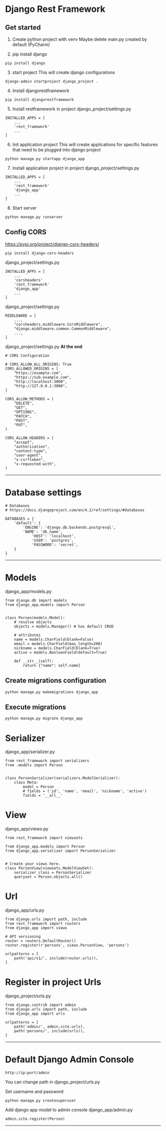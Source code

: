 # Django Rest Framework

## Get started
1. Create python project with venv
Maybe delete main.py created by default (PyCharm)

2. pip install django

````
pip install django
````

3. start project
This will create django configurations

````
django-admin startproject django_project .
````

4. Install djangorestframework

```
pip install djangorestframework
```

5. Install restframework in project
django_project/settings.py

```
INSTALLED_APPS = [
	...
	'rest_framework'
	...
]
```

6. Init application project
This will create applications for specific features that need to be plugged into django project


```
python manage.py startapp django_app
```

7. Install application project in project
django_project/settings.py

```
INSTALLED_APPS = [
	...
	'rest_framework'
	'django_app'
	...
]
```

8. Start server

```
python manage.py runserver
```

## Config CORS
https://pypi.org/project/django-cors-headers/


```
pip install django-cors-headers
```

django_project/settings.py

```
INSTALLED_APPS = [
	...
	'corsheaders'
	'rest_framework'
	'django_app'
	...
]
```

django_project/settings.py

```
MIDDLEWARE = [
    ...,
    "corsheaders.middleware.CorsMiddleware",
    "django.middleware.common.CommonMiddleware",
    ...,
]
```

django_project/settings.py
**At the end**

```
# CORS Configuration

# CORS_ALLOW_ALL_ORIGINS: True
CORS_ALLOWED_ORIGINS = [
    "https://example.com",
    "https://sub.example.com",
    "http://localhost:3000",
    "http://127.0.0.1:3000",
]

CORS_ALLOW_METHODS = (
    "DELETE",
    "GET",
    "OPTIONS",
    "PATCH",
    "POST",
    "PUT",
)

CORS_ALLOW_HEADERS = (
    "accept",
    "authorization",
    "content-type",
    "user-agent",
    "x-csrftoken",
    "x-requested-with",
)
```

------------------------------------------------------------------------------------------------------------------------

# Database settings

```
# Databases
# https://docs.djangoproject.com/en/4.2/ref/settings/#databases

DATABASES = {
    'default': {
    	'ENGINE': 'django.db.backends.postgresql',
    	'NAME': 'db_name',
			'HOST': 'localhost',
			'USER': 'postgres',
			'PASSWORD': 'secret',   
    }
}
```

------------------------------------------------------------------------------------------------------------------------

# Models
django_app/models.py

```
from django.db import models
from django_app.models import Person


class Person(models.Model):
	# resolve objects
	objects = models.Manager() # has default CRUD
	
	# attributes
    name = models.CharField(blank=False)
    email = models.CharField(max_length=200)
    nickname = models.CharField(blank=True)
    active = models.BooleanField(default=True)

    def __str__(self):
        return {"name": self.name}

```

## Create migrations configuration

```
python manage.py makemigrations django_app
```

## Execute migrations

```
python manage.py migrate django_app
```

# Serializer
django_app/serializer.py

```
from rest_framework import serializers
from .models import Person


class PersonSerializer(serializers.ModelSerializer):
    class Meta:
        model = Person
        # fields = ('id', 'name', 'email', 'nickname', 'active')
        fields = '__all__'

```

# View
django_app/views.py

```
from rest_framework import viewsets

from django_app.models import Person
from django_app.serializer import PersonSerializer


# Create your views here.
class PersonView(viewsets.ModelViewSet):
    serializer_class = PersonSerializer
    queryset = Person.objects.all()

```

# Url
django_app/urls.py

```
from django.urls import path, include
from rest_framework import routers
from django_app import views

# API versioning
router = routers.DefaultRouter()
router.register(r'persons', views.PersonView, 'persons')

urlpatterns = [
    path('api/v1/', include(router.urls)),
]

```

# Register in project Urls
django_project/urls.py

```
from django.contrib import admin
from django.urls import path, include
from django_app import urls

urlpatterns = [
    path('admin/', admin.site.urls),
    path('persons/', include(urls)),
]
```

------------------------------------------------------------------------------------------------------------------------

# Default Django Admin Console

```
http://ip:port/admin
``` 

You can change path in django_project/urls.py

Set username and password

```
python manage.py createsuperuser
```

Add django app model to admin console
django_app/admin.py

```
admin.site.register(Person)
```

------------------------------------------------------------------------------------------------------------------------

